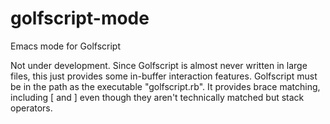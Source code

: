 golfscript-mode
===============

Emacs mode for Golfscript

Not under development. Since Golfscript is almost never written in large files, this just provides some in-buffer interaction features. Golfscript must be in the path as the executable "golfscript.rb". It provides brace matching, including [ and ] even though they aren't technically matched but stack operators.
